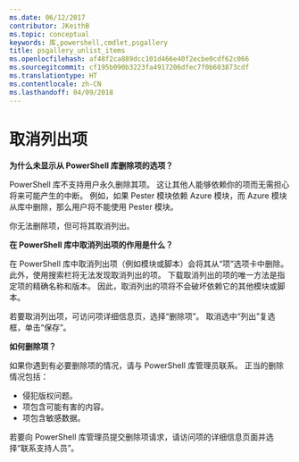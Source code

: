 ```yaml
---
ms.date: 06/12/2017
contributor: JKeithB
ms.topic: conceptual
keywords: 库,powershell,cmdlet,psgallery
title: psgallery_unlist_items
ms.openlocfilehash: af48f2ca889dcc101d466e40f2ecbe0cdf62c066
ms.sourcegitcommit: cf195b090b3223fa4917206dfec7f0b603873cdf
ms.translationtype: HT
ms.contentlocale: zh-CN
ms.lasthandoff: 04/09/2018
---
```

# <a name="unlisting-items"></a>取消列出项

**为什么未显示从 PowerShell 库删除项的选项？**

PowerShell 库不支持用户永久删除其项。
这让其他人能够依赖你的项而无需担心将来可能产生的中断。
例如，如果 Pester 模块依赖 Azure 模块，而 Azure 模块从库中删除，那么用户将不能使用 Pester 模块。

你无法删除项，但可将其取消列出。

**在 PowerShell 库中取消列出项的作用是什么？**

在 PowerShell 库中取消列出项（例如模块或脚本）会将其从“项”选项卡中删除。此外，使用搜索栏将无法发现取消列出的项。
下载取消列出的项的唯一方法是指定项的精确名称和版本。
因此，取消列出的项将不会破坏依赖它的其他模块或脚本。

若要取消列出项，可访问项详细信息页，选择“删除项”。 取消选中“列出”复选框，单击“保存”。

**如何删除项？**

如果你遇到有必要删除项的情况，请与 PowerShell 库管理员联系。
正当的删除情况包括：
- 侵犯版权问题。
- 项包含可能有害的内容。
- 项包含敏感数据。

若要向 PowerShell 库管理员提交删除项请求，请访问项的详细信息页面并选择“联系支持人员”。